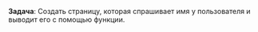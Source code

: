 **Задача**: Создать страницу, которая спрашивает имя у пользователя и выводит его с помощью функции.